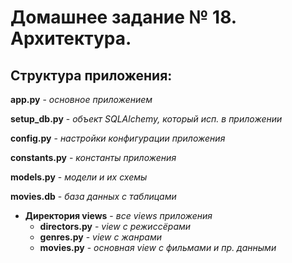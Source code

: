 # Домашнее задание № 18. Архитектура.

## Структура приложения:

**app.py** - *основное приложением*

**setup_db.py** - *объект SQLAlchemy, который исп. в приложении*

**config.py** - *настройки конфигурации приложения*

**constants.py** - *константы приложения*

**models.py** - *модели и их схемы*

**movies.db** - *база данных с таблицами*

- **Директория views** - *все views приложения*
    - **directors.py** - *view с режиссёрами* <br>
    - **genres.py** - *view с жанрами* <br>
    - **movies.py** - *основная view с фильмами и пр. данными* <br>

